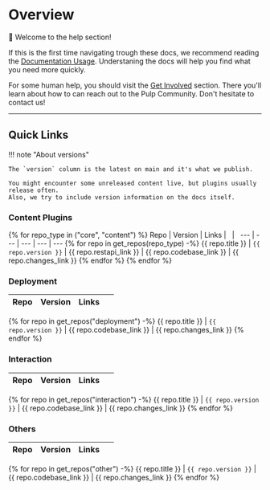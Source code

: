 # Overview

:wave: Welcome to the help section!

If this is the first time navigating trough these docs, we recommend reading the [Documentation Usage](site:help/more/docs-usage/).
Understaning the docs will help you find what you need more quickly.

For some human help, you should visit the [Get Involved](site:help/community/get-involved/) section.
There you'll learn about how to can reach out to the Pulp Community.
Don't hesitate to contact us!

---

## Quick Links

!!! note "About versions"

    The `version` column is the latest on main and it's what we publish.

    You might encounter some unreleased content live, but plugins usually release often.
    Also, we try to include version information on the docs itself.

### Content Plugins

{% for repo_type in ("core", "content") %}
Repo | Version | Links | &nbsp; | &nbsp;
--- | --- | --- | --- | ---
{% for repo in get_repos(repo_type) -%}
{{ repo.title }} | `{{ repo.version }}` | {{ repo.restapi_link }} | {{ repo.codebase_link }} | {{ repo.changes_link }}
{% endfor %}
{% endfor %}

### Deployment

Repo | Version | Links | &nbsp;
--- | --- | --- | ---
{% for repo in get_repos("deployment") -%}
{{ repo.title }} | `{{ repo.version }}` | {{ repo.codebase_link }} | {{ repo.changes_link }}
{% endfor %}

### Interaction

Repo | Version | Links | &nbsp;
--- | --- | --- | ---
{% for repo in get_repos("interaction") -%}
{{ repo.title }} | `{{ repo.version }}` | {{ repo.codebase_link }} | {{ repo.changes_link }}
{% endfor %}

### Others

Repo | Version | Links | &nbsp;
--- | --- | --- | ---
{% for repo in get_repos("other") -%}
{{ repo.title }} | `{{ repo.version }}` | {{ repo.codebase_link }} | {{ repo.changes_link }}
{% endfor %}
